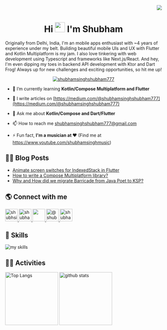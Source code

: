 <div align="right">
  <img src="https://komarev.com/ghpvc/?username=shubhamsinghshubham777" />
</div>


<h1 align="center">Hi <img src="https://media.giphy.com/media/hvRJCLFzcasrR4ia7z/giphy.gif" width="32"> I'm Shubham</h1>
<p>
  Originally from Delhi, India, I'm an mobile apps enthusiast with ~4 years of experience under my belt. Building beautiful mobile UIs and UX with Flutter and Kotlin Multiplatform is my jam. I also love tinkering with web development using Typescript and frameworks like Next.js/React. And hey, I'm even dipping my toes in backend API development with Ktor and Dart Frog! Always up for new challenges and exciting opportunities, so hit me up!
</p>

<p align="center">
  <a href="https://github.com/ryo-ma/github-profile-trophy">
    <img src="https://github-profile-trophy.vercel.app/?username=shubhamsinghshubham777&theme=nord&margin-w=16&margin-h=16&column=4" alt="shubhamsinghshubham777" />
  </a>
</p>

- 🌱 I’m currently learning **Kotlin/Compose Multiplatform and Flutter**

- 📝 I write articles on [https://medium.com/@shubhamsinghshubham777](https://medium.com/@shubhamsinghshubham777)

- 💬 Ask me about **Kotlin/Compose and Dart/Flutter**

- 📫 How to reach me shubhamsinghshubham777@gmail.com

- ⚡ Fun fact, **I'm a musician at ❤️** (Find me at https://www.youtube.com/shubhamsinghmusic)

## 👨‍💻 Blog Posts
<!-- BLOG-POST-LIST:START -->
- [Animate screen switches for IndexedStack in Flutter](https://medium.com/@shubhamsinghshubham777/animate-screen-switches-for-indexedstack-in-flutter-a66fe488006b?source=rss-de48afc2c715------2)
- [How to write a Compose Multiplatform library?](https://medium.com/@shubhamsinghshubham777/how-to-write-a-compose-multiplatform-library-66ae1b7edb81?source=rss-de48afc2c715------2)
- [Why and How did we migrate Barricade from Java Poet to KSP?](https://medium.com/@shubham.singh_1385/why-and-how-did-we-migrate-barricade-from-java-poet-to-ksp-b2141f533401?source=rss-4b6f9bc7a78b------2)
<!-- BLOG-POST-LIST:END -->

## 🌎 Connect with me
<p align="left">
  <a href="https://twitter.com/shubhsingh0708">
    <img src="https://skills.syvixor.com/api/icons?i=x" alt="shubhsingh0708" width="40" />
  </a>

  <a href="https://linkedin.com/in/shubhamsinghshubham777">
    <img src="https://skills.syvixor.com/api/icons?i=linkedin" alt="shubhamsinghshubham777" width="40" />
  </a>

  <a href="https://stackoverflow.com/users/20325172">
    <img src="https://skills.syvixor.com/api/icons?i=stackoverflow" width="40" />
  </a>

  <a href="https://medium.com/@shubhamsinghshubham777">
    <img src="https://skills.syvixor.com/api/icons?i=medium" alt="@shubhamsinghshubham777" width="40" />
  </a>

  <a href="https://www.youtube.com/c/shubhamsinghmusic">
    <img src="https://skills.syvixor.com/api/icons?i=youtube" alt="shubhamsinghmusic" width="40" />
  </a>
</p>

## 🌱 Skills
<img alt="my skills" src="https://skillicons.dev/icons?theme=dark&perline=10&i=androidstudio,apple,dart,figma,firebase,flutter,gcp,git,github,githubactions,gradle,graphql,idea,java,kotlin,ktor,materialui,mongodb,nextjs,postgres,postman,react,supabase,ts,html,css" />

## 🏃‍♀️ Activities
<div align="left"> 
  <img alt="Top Langs" height="170px" src="https://github-readme-stats.vercel.app/api?username=shubhamsinghshubham777&theme=vue-dark&layout=compact" />
  <img alt="github stats" height="170px" src="https://github-readme-stats.vercel.app/api/top-langs/?username=shubhamsinghshubham777&theme=vue-dark&layout=compact" />
</div>
